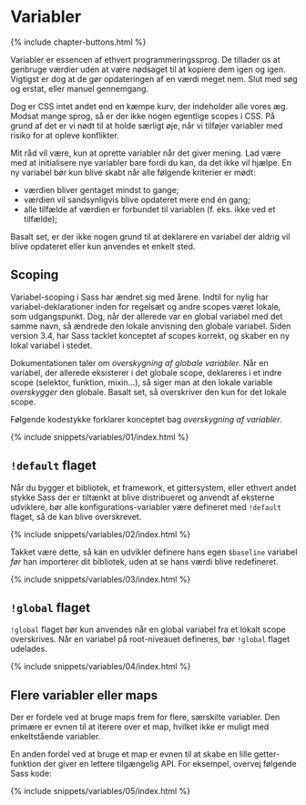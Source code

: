 
# Variabler

{% include chapter-buttons.html %}

Variabler er essencen af ethvert programmeringssprog. De tillader os at genbruge værdier uden at være nødsaget til at kopiere dem igen og igen. Vigtigst er dog at de gør opdateringen af en værdi meget nem. Slut med søg og erstat, eller manuel gennemgang.

Dog er CSS intet andet end en kæmpe kurv, der indeholder alle vores æg. Modsat mange sprog, så er der ikke nogen egentlige scopes i CSS. På grund af det er vi nødt til at holde særligt øje, når vi tilføjer variabler med risiko for at opleve konflikter.

Mit råd vil være, kun at oprette variabler når det giver mening. Lad være med at initialisere nye variabler bare fordi du kan, da det ikke vil hjælpe. En ny variabel bør kun blive skabt når alle følgende kriterier er mødt:

* værdien bliver gentaget mindst to gange;
* værdien vil sandsynligvis blive opdateret mere end én gang;
* alle tilfælde af værdien er forbundet til variablen (f. eks. ikke ved et tilfælde);

Basalt set, er der ikke nogen grund til at deklarere en variabel der aldrig vil blive opdateret eller kun anvendes et enkelt sted.

## Scoping

Variabel-scoping i Sass har ændret sig med årene. Indtil for nylig har variabel-deklarationer inden for regelsæt og andre scopes været lokale, som udgangspunkt. Dog, når der allerede var en global variabel med det samme navn, så ændrede den lokale anvisning den globale variabel. Siden version 3.4, har Sass tacklet konceptet af scopes korrekt, og skaber en ny lokal variabel i stedet.

Dokumentationen taler om *overskygning af globale variabler*. Når en variabel, der allerede eksisterer i det globale scope, deklareres i et indre scope (selektor, funktion, mixin...), så siger man at den lokale variable *overskygger* den globale. Basalt set, så overskriver den kun for det lokale scope.

Følgende kodestykke forklarer konceptet bag *overskygning af variabler*.

{% include snippets/variables/01/index.html %}

## `!default` flaget

Når du bygger et bibliotek, et framework, et gittersystem, eller ethvert andet stykke Sass der er tiltænkt at blive distribueret og anvendt af eksterne udviklere, bør alle konfigurations-variabler være defineret med `!default` flaget, så de kan blive overskrevet.

{% include snippets/variables/02/index.html %}

Takket være dette, så kan en udvikler definere hans egen `$baseline` variabel *før* han importerer dit bibliotek, uden at se hans værdi blive redefineret.

{% include snippets/variables/03/index.html %}

## `!global` flaget

`!global` flaget bør kun anvendes når en global variabel fra et lokalt scope overskrives. Når en variabel på root-niveauet defineres, bør `!global` flaget udelades.

{% include snippets/variables/04/index.html %}

## Flere variabler eller maps

Der er fordele ved at bruge maps frem for flere, særskilte variabler. Den primære er evnen til at iterere over et map, hvilket ikke er muligt med enkeltstående variabler.

En anden fordel ved at bruge et map er evnen til at skabe en lille getter-funktion der giver en lettere tilgængelig API. For eksempel, overvej følgende Sass kode:

{% include snippets/variables/05/index.html %}
